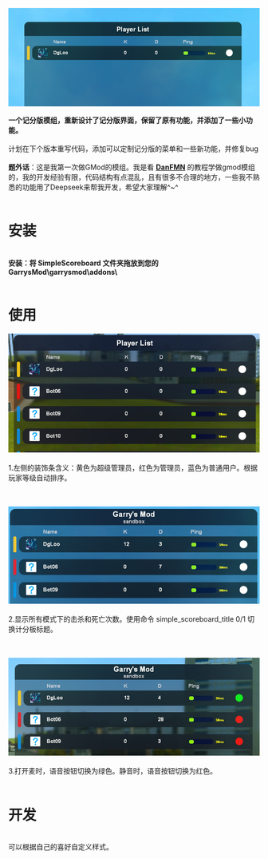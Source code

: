 ![01](https://github.com/DgLooSL/Gmod-SimpleScoreboard/blob/main/img/01.png?raw=true)

**一个记分版模组，重新设计了记分版界面，保留了原有功能，并添加了一些小功能。**</br></br>
计划在下个版本重写代码，添加可以定制记分版的菜单和一些新功能，并修复bug </br></br>
**题外话**：这是我第一次做GMod的模组。我是看 [**DanFMN**](https://www.youtube.com/playlist?list=PLN1e9kVZIWewR9Tm48zbxdm1qiBEWYpJI) 的教程学做gmod模组的，我的开发经验有限，代码结构有点混乱，且有很多不合理的地方，一些我不熟悉的功能用了Deepseek来帮我开发，希望大家理解^~^
</br>
</br>
# 安装
</br>**安装：将 SimpleScoreboard 文件夹拖放到您的 GarrysMod\garrysmod\addons\\**</br></br>
# 使用
![02](https://github.com/DgLooSL/Gmod-SimpleScoreboard/blob/main/img/02.png?raw=true)
</br></br>1.左侧的装饰条含义：黄色为超级管理员，红色为管理员，蓝色为普通用户。根据玩家等级自动排序。</br></br></br>

![03](https://github.com/DgLooSL/Gmod-SimpleScoreboard/blob/main/img/03.png?raw=true)
</br></br>2.显示所有模式下的击杀和死亡次数。使用命令 simple_scoreboard_title 0/1 切换计分板标题。</br></br></br>

![04](https://github.com/DgLooSL/Gmod-SimpleScoreboard/blob/main/img/04.png?raw=true)
</br></br>3.打开麦时，语音按钮切换为绿色。静音时，语音按钮切换为红色。</br></br>
# 开发
</br>可以根据自己的喜好自定义样式。
